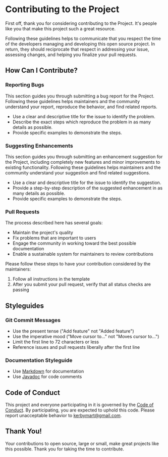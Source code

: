 # Contributing to the Project

First off, thank you for considering contributing to the Project. It's people like you that make this project such a great resource.

Following these guidelines helps to communicate that you respect the time of the developers managing and developing this open source project. In return, they should reciprocate that respect in addressing your issue, assessing changes, and helping you finalize your pull requests.

## How Can I Contribute?

### Reporting Bugs

This section guides you through submitting a bug report for the Project. Following these guidelines helps maintainers and the community understand your report, reproduce the behavior, and find related reports.

- Use a clear and descriptive title for the issue to identify the problem.
- Describe the exact steps which reproduce the problem in as many details as possible.
- Provide specific examples to demonstrate the steps.

### Suggesting Enhancements

This section guides you through submitting an enhancement suggestion for the Project, including completely new features and minor improvements to existing functionality. Following these guidelines helps maintainers and the community understand your suggestion and find related suggestions.

- Use a clear and descriptive title for the issue to identify the suggestion.
- Provide a step-by-step description of the suggested enhancement in as many details as possible.
- Provide specific examples to demonstrate the steps.

### Pull Requests

The process described here has several goals:

- Maintain the project's quality
- Fix problems that are important to users
- Engage the community in working toward the best possible documentation
- Enable a sustainable system for maintainers to review contributions

Please follow these steps to have your contribution considered by the maintainers:

1. Follow all instructions in the template
2. After you submit your pull request, verify that all status checks are passing

## Styleguides

### Git Commit Messages

- Use the present tense ("Add feature" not "Added feature")
- Use the imperative mood ("Move cursor to..." not "Moves cursor to...")
- Limit the first line to 72 characters or less
- Reference issues and pull requests liberally after the first line

### Documentation Styleguide

- Use [Markdown](https://daringfireball.net/projects/markdown) for documentation
- Use [Javadoc](https://www.oracle.com/technical-resources/articles/java/javadoc-tool.html) for code comments

## Code of Conduct

This project and everyone participating in it is governed by the [Code of Conduct](CODE_OF_CONDUCT.md). By participating, you are expected to uphold this code. Please report unacceptable behavior to [kerbymart@gmail.com](mailto:kerbymart@gmail.com).

## Thank You!

Your contributions to open source, large or small, make great projects like this possible. Thank you for taking the time to contribute.